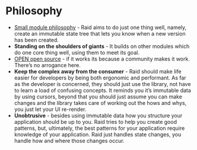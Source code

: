 
# Philosophy

* [Small module philosophy](http://substack.net/how_I_write_modules) - Raid aims to do just one thing well, namely, create an immutable state tree that lets you know when a new version has been created.
* **Standing on the shoulders of giants** - It builds on other modules which do one core thing well, using them to meet its goal.
* [OPEN open source](https://github.com/Level/community/blob/master/CONTRIBUTING.md) - if it works its because a community makes it work. There’s no arrogance here.
* **Keep the complex away from the consumer** - Raid should make life easier for developers by being both ergonomic and performant. As far as the developer is concerned, they should just use the library, not have to learn a load of confusing concepts. It reminds you it’s immutable data by using cursors, beyond that you should just assume you can make changes and the library takes care of working out the hows and whys, you just let your UI re-render.
* **Unobtrusive** - besides using immutable data how you structure your application should be up to you. Raid tries to help you create good patterns, but, ultimately, the best patterns for your application require knowledge of your application. Raid just handles state changes, you handle how and where those changes occur.
